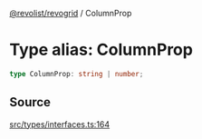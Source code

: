 [@revolist/revogrid](README.md) / ColumnProp

# Type alias: ColumnProp

```ts
type ColumnProp: string | number;
```

## Source

[src/types/interfaces.ts:164](https://github.com/revolist/revogrid/blob/ace6403c43f42f0eb026a7e73c0ae179d3a4c66f/src/types/interfaces.ts#L164)
